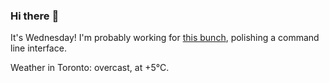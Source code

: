 ### Hi there :wave:

It's Wednesday! I'm probably working for [this bunch](https://github.com/kohofinancial), polishing a command line interface.

Weather in Toronto: overcast, at +5°C.
